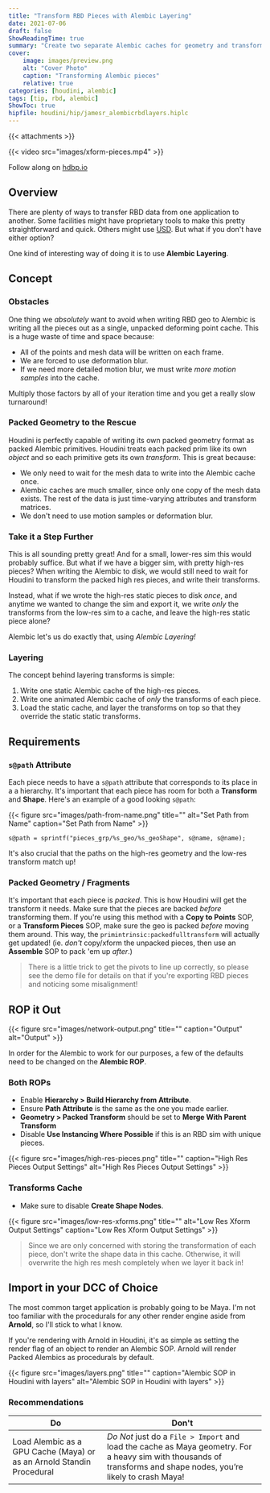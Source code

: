 ```yaml
---
title: "Transform RBD Pieces with Alembic Layering"
date: 2021-07-06
draft: false
ShowReadingTime: true
summary: "Create two separate Alembic caches for geometry and transforms and combine them later"
cover:
    image: images/preview.png
    alt: "Cover Photo"
    caption: "Transforming Alembic pieces"
    relative: true
categories: [houdini, alembic]
tags: [tip, rbd, alembic]
ShowToc: true
hipfile: houdini/hip/jamesr_alembicrbdlayers.hiplc
---
```


{{< attachments >}}

{{< video src="images/xform-pieces.mp4" >}}

Follow along on [hdbp.io](https://hdbp.io/xsx5HQz2)

## Overview
There are plenty of ways to transfer RBD data from one application to another. Some facilities might have proprietary tools to make this pretty straightforward and quick. Others might use [USD](https://graphics.pixar.com/usd/docs/index.html). But what if you don't have either option?

One kind of interesting way of doing it is to use **Alembic Layering**.

## Concept

### Obstacles
One thing we *absolutely* want to avoid when writing RBD geo to Alembic is writing all the pieces out as a single, unpacked deforming point cache. This is a huge waste of time and space because:

- All of the points and mesh data will be written on each frame.
- We are forced to use deformation blur.
- If we need more detailed motion blur, we must write *more motion samples* into
  the cache.

Multiply those factors by all of your iteration time and you get a really slow turnaround!

### Packed Geometry to the Rescue
Houdini is perfectly capable of writing its own packed geometry format as packed Alembic primitives. Houdini treats each packed prim like its own *object* and so each primitive gets its own *transform*. This is great because:

- We only need to wait for the mesh data to write into the Alembic cache once.
- Alembic caches are much smaller, since only one copy of the mesh data exists.
  The rest of the data is just time-varying attributes and transform matrices.
- We don't need to use motion samples or deformation blur.

### Take it a Step Further
This is all sounding pretty great! And for a small, lower-res sim this would probably suffice. But what if we have a bigger sim, with pretty high-res pieces? When writing the Alembic to disk, we would still need to wait for Houdini to transform the packed high res pieces, and write their transforms.

Instead, what if we wrote the high-res static pieces to disk *once*, and anytime we wanted to change the sim and export it, we write *only* the transforms from the low-res sim to a cache, and leave the high-res static piece alone?

Alembic let's us do exactly that, using *Alembic Layering!*

### Layering
The concept behind layering transforms is simple:

1. Write one static Alembic cache of the high-res pieces.
2. Write one animated Alembic cache of *only* the transforms of each piece.
3. Load the static cache, and layer the transforms on top so that they override
   the static static transforms.

## Requirements

### `s@path` Attribute
Each piece needs to have a `s@path` attribute that corresponds to its place in a
a hierarchy. It's important that each piece has room for both a **Transform**
and **Shape**. Here's an example of a good looking `s@path`:

{{< figure src="images/path-from-name.png" title="" alt="Set Path from Name" caption="Set Path from Name" >}}

```vex
s@path = sprintf("pieces_grp/%s_geo/%s_geoShape", s@name, s@name);
```

It's also crucial that the paths on the high-res geometry and the low-res
transform match up!

### Packed Geometry / Fragments
It's important that each piece is *packed*. This is how Houdini will get the transform it needs. Make sure that the pieces are backed *before* transforming them. If you're using this method with a **Copy to Points** SOP, or a **Transform Pieces** SOP, make sure the geo is packed *before* moving them around. This way, the `primintrinsic:packedfulltransform` will actually get updated! (ie. *don't* copy/xform the unpacked pieces, then use an **Assemble** SOP to pack 'em up *after*.)

> There is a little trick to get the pivots to line up correctly, so please see
> the demo file for details on that if you're exporting RBD pieces and noticing
> some misalignment!


## ROP it Out

{{< figure src="images/network-output.png" title="" caption="Output" alt="Output" >}}

In order for the Alembic to work for our purposes, a few of the defaults need to be changed on the **Alembic ROP**.

### Both ROPs
- Enable **Hierarchy > Build Hierarchy from Attribute**.
- Ensure **Path Attribute** is the same as the one you made earlier.
- **Geometry > Packed Transform** should be set to **Merge With Parent Transform**
- Disable **Use Instancing Where Possible** if this is an RBD sim with unique pieces.

{{< figure src="images/high-res-pieces.png" title="" caption="High Res Pieces Output Settings" alt="High Res Pieces Output Settings" >}}

### Transforms Cache
- Make sure to disable **Create Shape Nodes**.

{{< figure src="images/low-res-xforms.png" title="" alt="Low Res Xform Output Settings" caption="Low Res Xform Output Settings" >}}

> Since we are only concerned with storing the transformation of each piece, don't write the shape data in this cache. Otherwise, it will overwrite the high res mesh completely when we layer it back in!

## Import in your DCC of Choice
The most common target application is probably going to be Maya. I'm not too familiar with the procedurals for any other render engine aside from **Arnold**, so I'll stick to what I know.

If you're rendering with Arnold in Houdini, it's as simple as setting the render flag of an object to render an Alembic SOP. Arnold will render Packed Alembics as procedurals by default.

{{< figure src="images/layers.png" title="" caption="Alembic SOP in Houdini with layers" alt="Alembic SOP in Houdini with layers" >}}

### Recommendations

| Do | Don't |
|---|---|
| Load Alembic as a GPU Cache (Maya) or as an Arnold Standin Procedural | *Do Not* just do a `File > Import` and load the cache as Maya geometry. For a heavy sim with thousands of transforms and shape nodes, you’re likely to crash Maya! |
